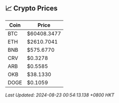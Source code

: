 ## 📈 Crypto Prices

| Coin | Price |
| ---- | ----- |
| BTC | $60408.3477 |
| ETH | $2610.7041 |
| BNB | $575.6770 |
| CRV | $0.3278 |
| ARB | $0.5585 |
| OKB | $38.1330 |
| DOGE | $0.1059 |

_Last Updated: 2024-08-23 00:54:13.138 +0800 HKT_